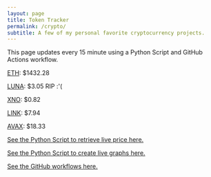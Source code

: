 ```yaml
---
layout: page
title: Token Tracker
permalink: /crypto/
subtitle: A few of my personal favorite cryptocurrency projects.
---
```


 This page updates every 15 minute using a Python Script and GitHub Actions workflow.


<!--BEGINCRYPTOINPUT-->
[ETH](https://smfxfc.github.io/crypto/eth.html): $1432.28

[LUNA](https://smfxfc.github.io/crypto/luna.html): $3.05 RIP :'(

[XNO](https://smfxfc.github.io/crypto/xno.html): $0.82

[LINK](https://smfxfc.github.io/crypto/link.html): $7.94

[AVAX](https://smfxfc.github.io/crypto/avax.html): $18.33

<!--ENDCRYPTOINPUT-->
 
 
[See the Python Script to retrieve live price here.](https://github.com/smfxfc/smfxfc.github.io/blob/master/src/get_cryptos.py)

[See the Python Script to create live graphs here.](https://github.com/smfxfc/smfxfc.github.io/blob/master/src/graph_crypto.py)

[See the GitHub workflows here.](https://github.com/smfxfc/smfxfc.github.io/blob/master/.github/workflows/)
